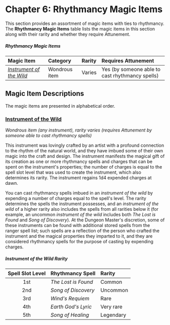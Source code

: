 # Chapter 6: Rhythmancy Magic Items

This section provides an assortment of magic items with ties to rhythmancy. The **Rhythmancy Magic Items** table lists the magic items in this section along with their rarity and whether they require Attunement.

##### Rhythmancy Magic Items
| Magic Item | Category | Rarity | Requires Attunement |
|:-|:-|:-|:-|
| _[Instrument of the Wild](#instrument-of-the-wild)_ | Wondrous item | Varies | Yes (by someone able to cast rhythmancy spells) |

## Magic Item Descriptions

The magic items are presented in alphabetical order.

### [Instrument of the Wild](https://github.com/mpanighetti/dnd5e-magic-items/blob/main/wondrous-items/instrument-of-the-wild.md)

_Wondrous item (any instrument), rarity varies (requires Attunement by someone able to cast rhythmancy spells)_

This instrument was lovingly crafted by an artist with a profound connection to the rhythm of the natural world, and they have imbued some of their own magic into the craft and design. The instrument manifests the magical gift of its creation as one or more rhythmancy spells and charges that can be spent on the instrument's properties; the number of charges is equal to the spell slot level that was used to create the instrument, which also determines its rarity. The instrument regains 1d4 expended charges at dawn.

You can cast rhythmancy spells imbued in an _instrument of the wild_ by expending a number of charges equal to the spell's level. The rarity determines the spells the instrument possesses, and an _instrument of the wild_ of a higher rarity also includes the spells from all rarities below it (for example, an uncommon _instrument of the wild_ includes both _The Lost is Found_ and _Song of Discovery_). At the Dungeon Master's discretion, some of these instruments can be found with additional stored spells from the ranger spell list; such spells are a reflection of the person who crafted the instrument and the magical properties they imparted to it, and they are considered rhythmancy spells for the purpose of casting by expending charges.

##### Instrument of the Wild Rarity
| Spell Slot Level | Rhythmancy Spell | Rarity |
|:-:|:-|:-|
| 1st | _The Lost is Found_ | Common |
| 2nd | _Song of Discovery_ | Uncommon |
| 3rd | _Wind's Requiem_ | Rare |
| 4th | _Earth God's Lyric_ | Very rare |
| 5th | _Song of Healing_ | Legendary |
